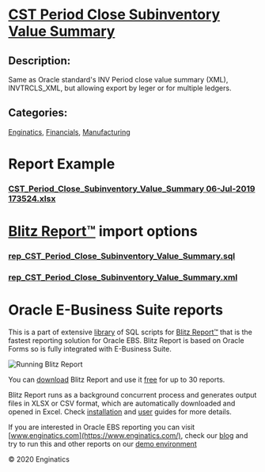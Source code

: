 # [CST Period Close Subinventory Value Summary](https://www.enginatics.com/reports/cst-period-close-subinventory-value-summary)
## Description: 
Same as Oracle standard's INV Period close value summary (XML), INVTRCLS_XML, but allowing export by leger or for multiple ledgers.
## Categories: 
[Enginatics](https://www.enginatics.com/library/?pg=1&category[]=Enginatics), [Financials](https://www.enginatics.com/library/?pg=1&category[]=Financials), [Manufacturing](https://www.enginatics.com/library/?pg=1&category[]=Manufacturing)
# Report Example
### [CST_Period_Close_Subinventory_Value_Summary 06-Jul-2019 173524.xlsx](https://www.enginatics.com/example/cst-period-close-subinventory-value-summary)
# [Blitz Report™](https://www.enginatics.com/blitz-report) import options
### [rep_CST_Period_Close_Subinventory_Value_Summary.sql](https://www.enginatics.com/export/cst-period-close-subinventory-value-summary)
### [rep_CST_Period_Close_Subinventory_Value_Summary.xml](https://www.enginatics.com/xml/cst-period-close-subinventory-value-summary)
# Oracle E-Business Suite reports

This is a part of extensive [library](https://www.enginatics.com/library/) of SQL scripts for [Blitz Report™](https://www.enginatics.com/blitz-report/) that is the fastest reporting solution for Oracle EBS. Blitz Report is based on Oracle Forms so is fully integrated with E-Business Suite. 

![Running Blitz Report](https://www.enginatics.com/wp-content/uploads/2018/01/Running-blitz-report.png) 

You can [download](https://www.enginatics.com/download/) Blitz Report and use it [free](https://www.enginatics.com/pricing/) for up to 30 reports. 

Blitz Report runs as a background concurrent process and generates output files in XLSX or CSV format, which are automatically downloaded and opened in Excel. Check [installation](https://www.enginatics.com/installation-guide/) and [user](https://www.enginatics.com/user-guide/) guides for more details.

If you are interested in Oracle EBS reporting you can visit [www.enginatics.com](https://www.enginatics.com/), check our [blog](https://www.enginatics.com/blog) and try to run this and other reports on our [demo environment](http://demo.enginatics.com/)

© 2020 Enginatics